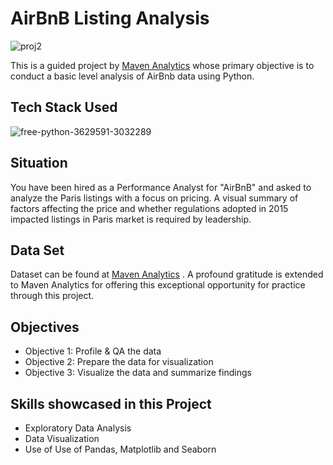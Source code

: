 # AirBnB Listing Analysis

![proj2](https://github.com/harshitgahlaut/AirBnB_Listing_Analysis_Python/assets/142779836/fff47eb7-a249-49a9-9b15-49c864997f16)

This is a guided project by [Maven Analytics](https://www.mavenanalytics.io/guided-projects#projects-list) whose primary objective is to conduct a basic level analysis of AirBnb data using Python.

## Tech Stack Used

![free-python-3629591-3032289](https://github.com/harshitgahlaut/AirBnB_Listing_Analysis_Python/assets/142779836/7ece692f-0a6c-45ec-b402-cbcbf6ead232)

## Situation

You have been hired as a Performance Analyst for "AirBnB" and asked to analyze the Paris listings with a focus on pricing. A visual summary of factors affecting the price and whether regulations adopted in 2015 impacted listings in Paris market is required by leadership.

## Data Set

Dataset can be found at [Maven Analytics](https://www.mavenanalytics.io/guided-projects#projects-list) . A profound gratitude is extended to Maven Analytics for offering this exceptional opportunity for practice through this project. 

## Objectives
- Objective 1: Profile & QA the data
- Objective 2: Prepare the data for visualization
- Objective 3: Visualize the data and summarize findings

## Skills showcased in this Project

- Exploratory Data Analysis
- Data Visualization
- Use of Use of Pandas, Matplotlib and Seaborn
